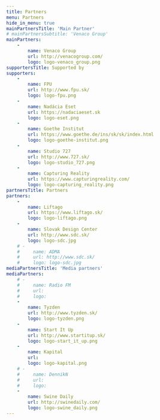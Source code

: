 ```yaml
---
title: Partners
menu: Partners
hide_in_menu: true
mainPartnersTitle: 'Main Partner'
# mainPartnersSubtitle: 'Venaco Group'
mainPartners:
    -
        name: Venaco Group
        url: http://venacogroup.com/
        logo: logo-venaco_group.png
supportersTitle: Supported by
supporters:
    -
        name: FPU
        url: http://www.fpu.sk/
        logo: logo-fpu.png
    -
        name: Nadácia Eset
        url: https://nadaciaeset.sk
        logo: logo-eset.png
    -
        name: Goethe Institut
        url: https://www.goethe.de/ins/sk/sk/index.html
        logo: logo-goethe-institut.png
    -
        name: Studio 727
        url: http://www.727.sk/
        logo: logo-studio_727.png
    -
        name: Capturing Reality
        url: https://www.capturingreality.com/
        logo: logo-capturing_reality.png
partnersTitle: Partners
partners:
    -
        name: Liftago
        url: https://www.liftago.sk/
        logo: logo-liftago.png
    -
        name: Slovak Design Center
        url: http://www.sdc.sk/
        logo: logo-sdc.jpg
    # -
    #     name: ADMA
    #     url: http://www.sdc.sk/
    #     logo: logo-sdc.jpg
mediaPartnersTitle: 'Media partners'
mediaPartners:
    # -
    #     name: Radio FM
    #     url: 
    #     logo: 
    -
        name: Tyzden
        url: http://www.tyzden.sk/
        logo: logo-tyzden.png
    -
        name: Start It Up
        url: http://www.startitup.sk/
        logo: logo-start_it_up.png
    -
        name: Kapital
        url: 
        logo: logo-kapital.png
    # -
    #     name: DennikN
    #     url: 
    #     logo: 
    -
        name: Swine Daily
        url: http://swinedaily.com/
        logo: logo-swine_daily.png
---
```

